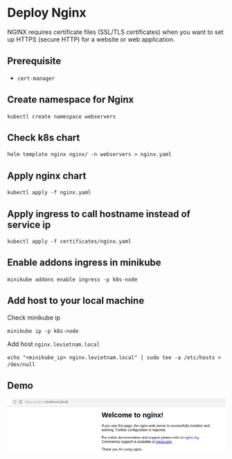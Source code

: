 # Deploy Nginx

NGINX requires certificate files (SSL/TLS certificates) when you want to set up HTTPS (secure HTTP) for a website or web application.
## Prerequisite
- ```cert-manager``` 

## Create namespace for Nginx
```
kubectl create namespace webservers
```

## Check k8s chart
```
helm template nginx nginx/ -n webservers > nginx.yaml
```

## Apply nginx chart 
```
kubectl apply -f nginx.yaml
```

## Apply ingress to call hostname instead of service ip
```
kubectl apply -f certificates/nginx.yaml
```

## Enable addons ingress in minikube
```
minikube addons enable ingress -p k8s-node
```

## Add host to your local machine
Check minikube ip
```
minikube ip -p k8s-node
```

Add host ```nginx.levietnam.local```
```
echo "<minikube_ip> nginx.levietnam.local" | sudo tee -a /etc/hosts > /dev/null
```


## Demo
![Alt text](images/nginx.png)

